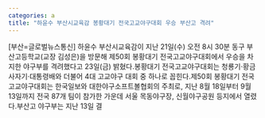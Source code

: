```yaml
---
categories: a
title: "하윤수 부산시교육감 봉황대기 전국고교야구대회 우승 부산고 격려"
---
```

[부산=글로벌뉴스통신] 하윤수 부산시교육감이 지난 21일(수) 오전 8시 30분 동구 부산고등학교(교장 김성은)을 방문해 제50회 봉황대기 전국고교야구대회에서 우승을 차지한 야구부를 격려했다고 23일(금) 밝혔다.봉황대기 전국고교야구대회는 청룡기·황금사자기·대통령배와 더불어 4대 고교야구 대회 중 하나로 꼽힌다.제50회 봉황대기 전국고교야구대회는 한국일보와 대한야구소프트볼협회의 주최로, 지난 8월 18일부터 9월 13일까지 전국 87개 팀이 참가한 가운데 서울 목동야구장, 신월야구공원 등지에서 열렸다.부산고 야구부는 지난 13일 결
